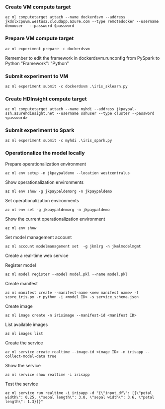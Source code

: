 ### Create VM compute target
```
az ml computetarget attach --name dockerdsvm --address jkdslxcpuvm.westus2.cloudapp.azure.com --type remotedocker --username demouser   --password $password 
```
### Prepare VM compute target
```
az ml experiment prepare -c dockerdsvm
```
Remember to edit the framework in dockerdsvm.runconfig from PySpark to Python
"Framework": "Python"

### Submit experiment to VM
```
az ml experiment submit -c dockerdsvm .\iris_sklearn.py
```

### Create HDInsight compute target
```
az ml computetarget attach --name myhdi --address jkpaypal-ssh.azurehdinsight.net --username sshuser --type cluster --password <password> 
```

### Submit experiment to Spark
```
az ml experiment submit -c myhdi .\iris_spark.py
```

### Operationalize the model locally

Prepare operationalization environment
```
az ml env setup -n jkpaypaldemo --location westcentralus
```

Show operationalization environments
```
az ml env show -g jkpaypaldemorg -n jkpaypaldemo
```

Set operationalization environments
```
az ml env set -g jkpaypaldemorg -n jkpaypaldemo
```

Show the current operationalization environment
```
az ml env show
```
Set model management account
```
az ml account modelmanagement set  -g jkmlrg -n jkmlmodelmgmt
```

Create a real-time web service 

Register model
```
az ml model register --model model.pkl --name model.pkl
```
Create manifest
```
az ml manifest create --manifest-name <new manifest name> -f score_iris.py -r python -i <model ID> -s service_schema.json
```
Create image
```
az ml image create -n irisimage --manifest-id <manifest ID>
```
List available images
```
az ml images list
```

Create the service
```
az ml service create realtime --image-id <image ID> -n irisapp --collect-model-data true
```

Show the service
```
az ml service show realtime -i irisapp
```

Test the service
```
az ml service run realtime -i irisapp -d "{\"input_df\": [{\"petal width\": 0.25, \"sepal length\": 3.0, \"sepal width\": 3.6, \"petal length\": 1.3}]}"
```
